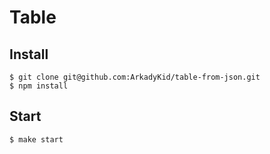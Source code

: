 # Table

## Install

````
$ git clone git@github.com:ArkadyKid/table-from-json.git
$ npm install
````

## Start

````
$ make start
````
